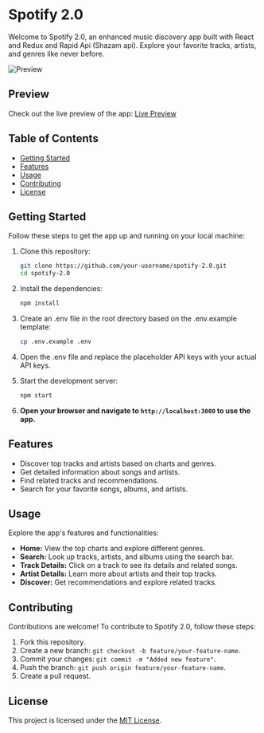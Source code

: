 # Spotify 2.0

Welcome to Spotify 2.0, an enhanced music discovery app built with React and Redux and Rapid Api (Shazam api). Explore your favorite tracks, artists, and genres like never before.

![Preview](preview.png)

## Preview
Check out the live preview of the app: [Live Preview](https://nordinefr-spotify-v2.netlify.app/)

## Table of Contents
- [Getting Started](#getting-started)
- [Features](#features)
- [Usage](#usage)
- [Contributing](#contributing)
- [License](#license)

## Getting Started
Follow these steps to get the app up and running on your local machine:

1. Clone this repository:
   ```bash
   git clone https://github.com/your-username/spotify-2.0.git
   cd spotify-2.0
   ```
2. Install the dependencies:
   
   ```bash
   npm install
   ```
4. Create an .env file in the root directory based on the .env.example template:
   
   ```bash
   cp .env.example .env
   ```
6. Open the .env file and replace the placeholder API keys with your actual API keys.
   
8. Start the development server:
   
   ```bash
   npm start
   ```
10. **Open your browser and navigate to `http://localhost:3000` to use the app.**

## Features
- Discover top tracks and artists based on charts and genres.
- Get detailed information about songs and artists.
- Find related tracks and recommendations.
- Search for your favorite songs, albums, and artists.

## Usage
Explore the app's features and functionalities:

- **Home:** View the top charts and explore different genres.
- **Search:** Look up tracks, artists, and albums using the search bar.
- **Track Details:** Click on a track to see its details and related songs.
- **Artist Details:** Learn more about artists and their top tracks.
- **Discover:** Get recommendations and explore related tracks.

## Contributing
Contributions are welcome! To contribute to Spotify 2.0, follow these steps:

1. Fork this repository.
2. Create a new branch: `git checkout -b feature/your-feature-name`.
3. Commit your changes: `git commit -m "Added new feature"`.
4. Push the branch: `git push origin feature/your-feature-name`.
5. Create a pull request.

## License
This project is licensed under the [MIT License](LICENSE).




